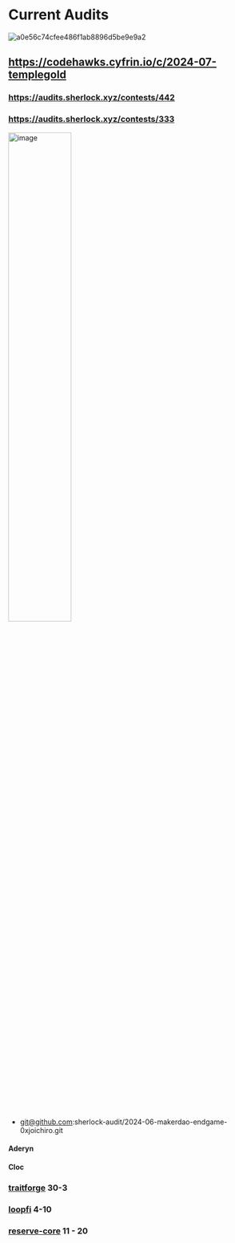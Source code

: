 # Current Audits

![a0e56c74cfee486f1ab8896d5be9e9a2](https://github.com/0xJoichiro/Spike/assets/119509722/6435e87a-ebd0-4063-8bf5-a1e9748f6e8e)


## https://codehawks.cyfrin.io/c/2024-07-templegold




### https://audits.sherlock.xyz/contests/442



### https://audits.sherlock.xyz/contests/333

<img width="50%" height="50%" alt="image" src="https://gray-accessible-centipede-987.mypinata.cloud/ipfs/Qmcnon7ib8EGkQNP74HPpnpqeehMhmTherFSFN5hcWR9ZF">

- git@github.com:sherlock-audit/2024-06-makerdao-endgame-0xjoichiro.git

#### Aderyn


#### Cloc














### [traitforge](https://code4rena.com/audits/2024-07-traitforge#top) 30-3
### [loopfi](https://code4rena.com/audits/2024-07-loopfi#top) 4-10
### [reserve-core](https://code4rena.com/audits/2024-07-reserve-core#top) 11 - 20


